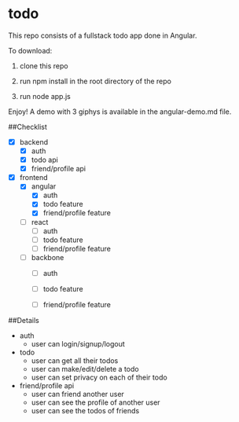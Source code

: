 # todo

This repo consists of a fullstack todo app done in Angular.

To download:

1) clone this repo

2) run npm install in the root directory of the repo

3) run node app.js

Enjoy! A demo with 3 giphys is available in the angular-demo.md file.

##Checklist

- [x] backend
  - [x] auth
  - [x] todo api
  - [x] friend/profile api
  
- [x] frontend
  - [x] angular
    - [x] auth
    - [x] todo feature
    - [x] friend/profile feature
  - [ ] react
    - [ ] auth
    - [ ] todo feature
    - [ ] friend/profile feature
  - [ ] backbone
    - [ ] auth
    - [ ] todo feature
    - [ ] friend/profile feature
    
    
##Details

- auth
  * user can login/signup/logout
- todo
  * user can get all their todos 
  * user can make/edit/delete a todo
  * user can set privacy on each of their todo
- friend/profile api
  * user can friend another user
  * user can see the profile of another user
  * user can see the todos of friends
